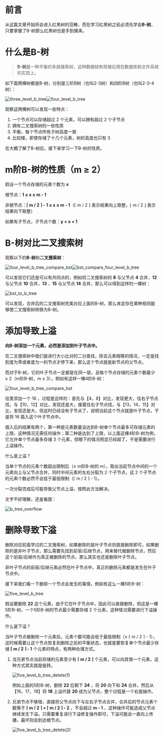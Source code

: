 # 前言

从这篇文章开始将会进入红黑树的范畴，而在学习红黑树之前必须先学会**B-树**，只要掌握了B-树那么红黑树也是手到擒来。

# 什么是B-树

> **B-树**是一种平衡的多路搜索树，这种数据结构常被应用在数据库和文件系统的实现上。

如下面两棵树都是B-树，分别是三阶B树（也叫2-3树）和四阶B树（也叫2-3-4树）：

![three_level_b_tree](https://raw.githubusercontent.com/aaronzzx/blog/main/images/three_level_b_tree.png)![four_level_b_tree](https://raw.githubusercontent.com/aaronzzx/blog/main/images/four_level_b_tree.png)

观察这两棵树可以发现一些特点：

1. 一个节点可以存储超过 2 个元素，可以拥有超过 2 个子节点
2. 拥有二叉搜索树的一些性质
3. 平衡，每个节点所有子树高度一致
4. 比较矮，即使存储了十几个元素，树的高度也只有 3

在大概了解了B-树后，接下来学习一下B-树的性质。

# m阶B-树的性质（m ≥ 2）

假设一个节点存储的元素个数为 **x**

根节点：**1 ≤ x ≤ m - 1**

非根节点：**⌈ m / 2 ⌉ - 1 ≤ x ≤ m - 1**（⌈ m / 2 ⌉ 表示结果向上取整，⌊ m / 2 ⌋ 表示结果向下取整）

如果有子节点，子节点个数：**y = x + 1**

# B-树对比二叉搜索树

观察以下的**B-树**和**二叉搜索树**：

![four_level_b_tree_compare_bst](https://raw.githubusercontent.com/aaronzzx/blog/main/images/four_level_b_tree_compare_bst.png)![bst_compare_four_level_b_tree](https://raw.githubusercontent.com/aaronzzx/blog/main/images/bst_compare_four_level_b_tree.png)

可以发现它们还是可以有共同点的，例如将二叉搜索树的 **8** 与父节点 **4** 合并，**12** 与父节点 **10** 合并，**13** 、**15** 与父节点 **14** 合并，那么可以得到这样的一棵树：

![bst_to_b_tree](https://raw.githubusercontent.com/aaronzzx/blog/main/images/bst_to_b_tree.jpg)

可以发现，合并后的二叉搜索树完美对应上面的B-树，那么肯定存在某种规则能够使二叉搜索树转换为B-树。

# 添加导致上溢

**向B-树添加一个元素，必然是添加到叶子节点中。**

在二叉搜索树中我们是进行大小比对的二分查找，除去元素相等的情况，一定是找到度为零或者度为一的节点才停下来，那么这个节点就是新节点的父节点。

而对于B-树，它的叶子节点一定都是在同一层，且每个节点存储的元素个数最少 ≥ 2（m阶B-树，m ≥ 3），例如有这样一棵4阶B-树：

![four_level_b_tree_compare_bst](https://raw.githubusercontent.com/aaronzzx/blog/main/images/four_level_b_tree_compare_bst.png)

往里添加一个 16 ，过程是这样的：首先与【4，8】对比，发现更大，往右子节点找，与【10，12】对比，发现还是大，接着往右子节点找，与【13，14，15】对比，发现还是大，但这时已经没有子节点了，说明当前这个节点就是叶子节点，于是将 16 插入这个叶子节点中。

插入后的结果有两个，第一种是元素数量没达到B-树单个节点最多可存储元素的上限，这种情况无需任何操作；第二种是达到了上限，以上面这棵4阶B-树为例，它允许单个节点最多存储 3 个元素，但眼下的情况明显已经超了，于是需要进行上溢操作。

什么是上溢？

当单个节点的元素个数超出限制后（≥ m阶B-树的 m），取出当前节点中间的一个元素向上与父节点合并，同时中间元素的左右分裂为 2 个子节点，这 2 个子节点的元素个数必然不会低于最低限制（⌈ m / 2 ⌉ - 1）。

一次分裂完成后可能导致父节点上溢，按照此方法解决。

文字不好理解，还是看图：

![b_tree_overflow](https://raw.githubusercontent.com/aaronzzx/blog/main/images/b_tree_overflow.jpg)

# 删除导致下溢

删除对应前面学过的二叉搜索树，如果删除的是叶子节点则直接删除即可，如果删除的是非叶子节点，那么需要先找到前驱/后继节点，用来替代被删除节点，然后这个前驱/后继作为真正被删除的节点，那么其实也还是删除叶子节点。

非叶子节点的前驱/后继元素必然在叶子节点中，真正的删除元素都是发生在叶子节点中。

接下来我们看一下删除一个节点会发生的事情，例如有这么一棵5阶B-树：

![five_level_b_tree](https://raw.githubusercontent.com/aaronzzx/blog/main/images/five_level_b_tree.png)

假设要删除 **22** 这个元素，由于它在叶子节点中，因此可以直接删除，但这是一棵5阶B-树，一个5阶B-树的节点最少需要存储 2 个元素，这种情况需要进行下溢操作。

什么是下溢？

当叶子节点被删除一个元素后，元素个数可能会低于最低限制（≥ ⌈ m / 2 ⌉ - 1），这时候需要让这个节点恢复到删除之前的平衡状态，也就是要恢复单个节点最少存储 **⌈ m / 2 ⌉ - 1** 个元素的特点，有两种处理方式。

1. 当兄弟节点当前存储的元素至少有 **⌈ m / 2 ⌉** 个元素，可以向其借一个元素，这种方式其实就是旋转。

   ![five_level_b_tree_delete(1)](https://raw.githubusercontent.com/aaronzzx/blog/main/images/five_level_b_tree_delete(1).jpg)

   例如上面的5阶B-树，删除 **22** 后剩下 **24** ，将 **20** 向下和 **24** 合并，然后从【16，17，18】将 **18** 上溢代替 **20** 成为父节点，整个过程是一个右旋操作。

   

2. 兄弟节点不够借，直接将父节点向下与左右子节点合并，合并后的节点元素个数等于 **⌈ m / 2 ⌉ + ⌈ m / 2 ⌉ - 2** ，不会超过 **m - 1** ，这种操作可能造成父节点继续发生下溢，只需要重复进行下溢修复操作即可，下溢可能会一直向上传播，最坏则会到达根节点。

   ![five_level_b_tree_delete(2)](https://raw.githubusercontent.com/aaronzzx/blog/main/images/five_level_b_tree_delete(2).jpg)